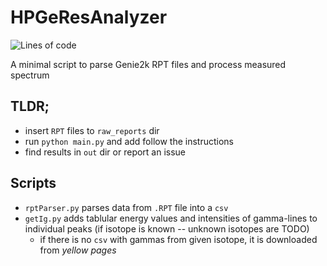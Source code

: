 # HPGeResAnalyzer

![Lines of code](https://img.shields.io/tokei/lines/github/rzehumat/HPGeResAnalyzer)

A minimal script to parse Genie2k RPT files and process measured spectrum

## TLDR;
- insert `RPT` files to `raw_reports` dir
- run `python main.py` and add follow the instructions
- find results in `out` dir or report an issue

## Scripts
- `rptParser.py` parses data from `.RPT` file into a `csv`
- `getIg.py` adds tablular energy values and intensities of gamma-lines to individual peaks (if isotope is known -- unknown isotopes are TODO)
  - if there is no `csv` with gammas from given isotope, it is downloaded from _yellow pages_
